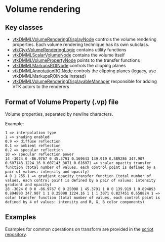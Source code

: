 # Volume rendering

## Key classes
- [vtkDMMLVolumeRenderingDisplayNode](https://apidocs.slicer.org/master/classvtkDMMLVolumeRenderingDisplayNode.html) controls the volume rendering properties. Each volume rendering technique has its own subclass.
- [vtkCjyxVolumeRenderingLogic](https://apidocs.slicer.org/master/classvtkSlicerVolumeRenderingLogic.html) contains utility functions
- [vtkDMMLScalarVolumeNode](https://apidocs.slicer.org/master/classvtkDMMLScalarVolumeNode.html) contains the volume itself
- [vtkDMMLVolumePropertyNode](https://apidocs.slicer.org/master/classvtkDMMLVolumePropertyNode.html) points to the transfer functions
- [vtkDMMLMarkupsROINode](https://apidocs.slicer.org/master/classvtkDMMLMarkupsROINode.html) controls the clipping planes
- [vtkDMMLAnnotationROINode](https://apidocs.slicer.org/master/classvtkDMMLAnnotationROINode.html) controls the clipping planes (legacy, use vtkDMMLMarkupsROINode instead)
- [vtkDMMLVolumeRenderingDisplayableManager](https://apidocs.slicer.org/master/classvtkDMMLVolumeRenderingDisplayableManager.html) responsible for adding VTK actors to the renderers

## Format of Volume Property (.vp) file

Volume properties, separated by newline characters.

Example:

```
1 => interpolation type
1 => shading enabled
0.9 => diffuse reflection
0.1 => ambient reflection
0.2 => specular reflection
10 => specular reflection power
14 -3024 0 -86.9767 0 45.3791 0.169643 139.919 0.589286 347.907 0.607143 1224.16 0.607143 3071 0.616071 => scalar opacity transfer function (total number of values, each control point is defined by a pair of values: intensity and opacity)
4 0 1 255 1 => gradient opacity transfer function (total number of values, each control point is defined by a pair of values: intensity gradient and opacity)
28 -3024 0 0 0 -86.9767 0 0.25098 1 45.3791 1 0 0 139.919 1 0.894893 0.894893 347.907 1 1 0.25098 1224.16 1 1 1 3071 0.827451 0.658824 1 => color transfer function (total number of values, each control point is defined by 4 of values: intensity and R, G, B color components)
```

## Examples

Examples for common operations on transform are provided in the [script repository](../script_repository.md#volumes).
